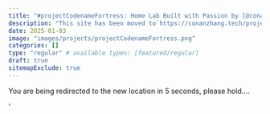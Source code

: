 ```yaml
---
title: "#projectCodenameFortress: Home Lab Built with Passion by [@conanzhangtech](getintouch)"
description: "This site has been moved to`https://conanzhang.tech/projects/codenamefortress."
date: 2025-01-03
image: "images/projects/projectCodenameFortress.png"
categories: []
type: "regular" # available types: [featured/regular]
draft: true
sitemapExclude: true
---
```


You are being redirected to the new location in 5 seconds, please hold....

<meta http-equiv="refresh" content="5; url=projects/codenamefortress/"/>'